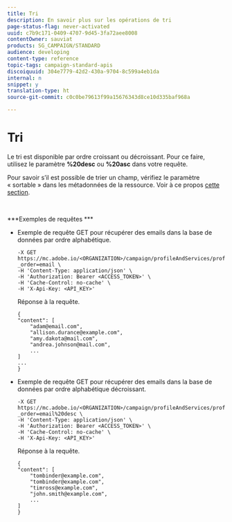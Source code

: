 ```yaml
---
title: Tri
description: En savoir plus sur les opérations de tri
page-status-flag: never-activated
uuid: c7b9c171-0409-4707-9d45-3fa72aee8008
contentOwner: sauviat
products: SG_CAMPAIGN/STANDARD
audience: developing
content-type: reference
topic-tags: campaign-standard-apis
discoiquuid: 304e7779-42d2-430a-9704-8c599a4eb1da
internal: n
snippet: y
translation-type: ht
source-git-commit: c0c0be79613f99a15676343d8ce10d335baf968a

---
```



# Tri

Le tri est disponible par ordre croissant ou décroissant. Pour ce faire, utilisez le paramètre **%20desc** ou **%20asc** dans votre requête.

Pour savoir s’il est possible de trier un champ, vérifiez le paramètre « sortable » dans les métadonnées de la ressource. Voir à ce propos [cette section](../../api/using/metadata-mechanism.md).

<br/>

***Exemples de requêtes ***

* Exemple de requête GET pour récupérer des emails dans la base de données par ordre alphabétique.

   ```
   -X GET https://mc.adobe.io/<ORGANIZATION>/campaign/profileAndServices/profile/email/email?_order=email \
   -H 'Content-Type: application/json' \
   -H 'Authorization: Bearer <ACCESS_TOKEN>' \
   -H 'Cache-Control: no-cache' \
   -H 'X-Api-Key: <API_KEY>'
   ```

   Réponse à la requête.

   ```
   {
   "content": [
       "adam@email.com",
       "allison.durance@example.com",
       "amy.dakota@mail.com",
       "andrea.johnson@mail.com",
       ...
   ]
   ...
   }
   ```

* Exemple de requête GET pour récupérer des emails dans la base de données par ordre alphabétique décroissant.

   ```
   -X GET https://mc.adobe.io/<ORGANIZATION>/campaign/profileAndServices/profile/email?_order=email%20desc \
   -H 'Content-Type: application/json' \
   -H 'Authorization: Bearer <ACCESS_TOKEN>' \
   -H 'Cache-Control: no-cache' \
   -H 'X-Api-Key: <API_KEY>'
   ```

   Réponse à la requête.

   ```
   {
   "content": [
       "tombinder@example.com",
       "tombinder@example.com",
       "timross@example.com",
       "john.smith@example.com",
       ...
   ]
   }
   ```
